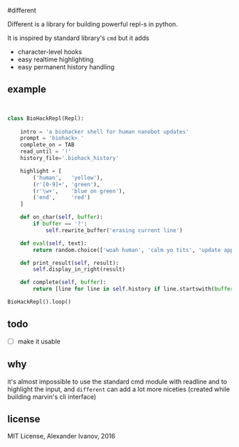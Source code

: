 #different

Different is a library for building powerful repl-s in python.

It is inspired by standard library's `cmd` but it adds 

* character-level hooks
* easy realtime highlighting
* easy permanent history handling

## example

```python


class BioHackRepl(Repl):
    
    intro = 'a biohacker shell for human nanobot updates'
    prompt = 'biohack> '
    complete_on = TAB
    read_until = '!'
    history_file='.biohack_history'

    highlight = [
        ('human',   'yellow'),
        (r'[0-9]+', 'green'),
        (r'\w+',    'blue on green'),
        ('end',     'red')
    ]

    def on_char(self, buffer):
        if buffer == '?':
            self.rewrite_buffer('erasing current line')

    def eval(self, text):
        return random.choice(['woah human', 'calm yo tits', 'update applied', 'hehe sweety'])

    def print_result(self, result):
        self.display_in_right(result)

    def complete(self, buffer):
        return [line for line in self.history if line.startswith(buffer)]

BioHackRepl().loop()

```
## todo

- [ ] make it usable

## why

it's almost impossible to use the standard cmd module with readline and to 
highlight the input, and `different` can add a lot more niceties
(created while building marvin's cli interface)

## license

MIT License, Alexander Ivanov, 2016
